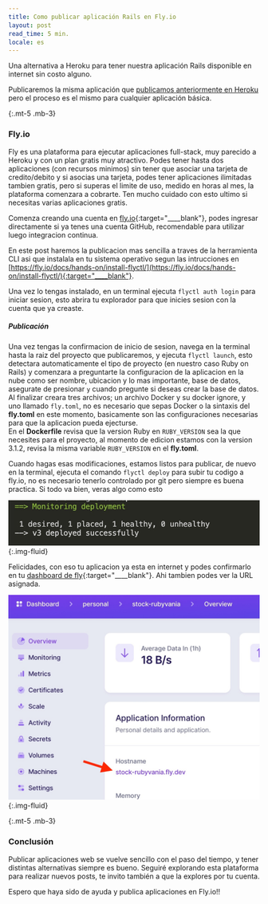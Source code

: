 ```yaml
---
title: Como publicar aplicación Rails en Fly.io
layout: post
read_time: 5 min.
locale: es
---
```


Una alternativa a Heroku para tener nuestra aplicación Rails disponible en internet sin costo alguno.

Publicaremos la misma aplicación que [publicamos anteriormente en Heroku](/2020/09/09/heroku-rails) pero el proceso es el mismo para cualquier aplicación básica.

{:.mt-5 .mb-3}
### Fly.io
Fly es una plataforma para ejecutar aplicaciones full-stack, muy parecido a Heroku y con un plan gratis muy atractivo. Podes tener hasta dos aplicaciones (con recursos minimos) sin tener que asociar una tarjeta de credito/debito y si asocias una tarjeta, podes tener aplicaciones ilimitadas tambien gratis, pero si superas el limite de uso, medido en horas al mes, la plataforma comenzara a cobrarte. Ten mucho cuidado con esto ultimo si necesitas varias aplicaciones gratis.

Comenza creando una cuenta en [fly.io](https://fly.io){:target="____blank"}, podes ingresar directamente si ya tenes una cuenta GitHub, recomendable para utilizar luego integracion continua.

En este post haremos la publicacion mas sencilla a traves de la herramienta CLI asi que instalala en tu sistema operativo segun las intrucciones en [https://fly.io/docs/hands-on/install-flyctl/](https://fly.io/docs/hands-on/install-flyctl/){:target="____blank"}.

Una vez lo tengas instalado, en un terminal ejecuta `flyctl auth login` para iniciar sesion, esto abrira tu explorador para que inicies sesion con la cuenta que ya creaste.

##### Publicación
Una vez tengas la confirmacion de inicio de sesion, navega en la terminal hasta la raiz del proyecto que publicaremos, y ejecuta `flyctl launch`, esto detectara automaticamente el tipo de proyecto (en nuestro caso Ruby on Rails) y comenzara a preguntarte la configuracion de la aplicacion en la nube como ser nombre, ubicacion y lo mas importante, base de datos, asegurate de presionar `y` cuando pregunte si deseas crear la base de datos. Al finalizar creara tres archivos; un archivo Docker y su docker ignore, y uno llamado `fly.toml`, no es necesario que sepas Docker o la sintaxis del **fly.toml** en este momento, basicamente son las configuraciones necesarias para que la aplicacion pueda ejecturse.    
En el **Dockerfile** revisa que la version Ruby en `RUBY_VERSION` sea la que necesites para el proyecto, al momento de edicion estamos con la version 3.1.2, revisa la misma variable `RUBY_VERSION` en el **fly.toml**.

Cuando hagas esas modificaciones, estamos listos para publicar, de nuevo en la terminal, ejecuta el comando `flyctl deploy` para subir tu codigo a fly.io, no es necesario tenerlo controlado por git pero siempre es buena practica. Si todo va bien, veras algo como esto

![fly_deploy](/assets/images/posts/fly/fly_deploy.jpg){:.img-fluid}

Felicidades, con eso tu aplicacion ya esta en internet y podes confirmarlo en tu [dashboard de fly](https://fly.io/dashboard){:target="____blank"}. Ahi tambien podes ver la URL asignada.

![hostname](/assets/images/posts/fly/hostname.jpg){:.img-fluid}

{:.mt-5 .mb-3}
### Conclusión
Publicar aplicaciones web se vuelve sencillo con el paso del tiempo, y tener distintas alternativas siempre es bueno. Seguiré explorando esta plataforma para realizar nuevos posts, te invito también a que la explores por tu cuenta.

Espero que haya sido de ayuda y publica aplicaciones en Fly.io!!
